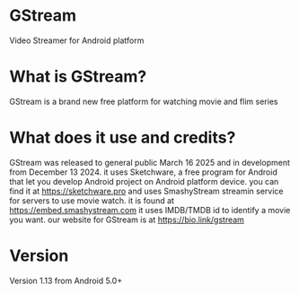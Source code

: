 # GStream
Video Streamer for Android platform
# What is GStream?
GStream is a brand new free platform for watching movie and flim series
# What does it use and credits?
GStream was released to general public March 16 2025 and in development from December 13 2024. it uses Sketchware, a free program for Android that let you develop Android project on Android platform device. you can find it at https://sketchware.pro and uses SmashyStream streamin service for servers to use movie watch. it is found at https://embed.smashystream.com it uses IMDB/TMDB id to identify a movie you want. our website for GStream is at https://bio.link/gstream
# Version
Version 1.13 from Android 5.0+
